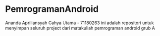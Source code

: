 # PemrogramanAndroid
Ananda Apriliansyah Cahya Utama - 71180263
ini adalah repositori untuk menyimpan seluruh project dari matakuliah pemrograman android grub A

